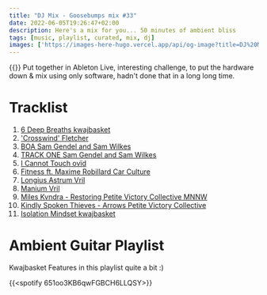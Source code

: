 ```yaml
---
title: "DJ Mix - Goosebumps mix #33"
date: 2022-06-05T19:26:47+02:00
description: Here's a mix for you... 50 minutes of ambient bliss
tags: [music, playlist, curated, mix, dj]
images: ['https://images-here-hugo.vercel.app/api/og-image?title=DJ%20Mix%20-%20Goosebumps%20mix%20%2333']
---
```


{{<youtube QuUAIQbLsVE>}}
Put together in Ableton Live, interesting challenge, to put the hardware down & mix using only software, hadn't done that in a long long time.

#	Tracklist
1.	[6 Deep Breaths	kwajbasket](https://kwajbasket.bandcamp.com/album/6-deep-breaths)
2.	['Crosswind'	Fletcher](https://steveosullivan-mosaicrecords.bandcamp.com/album/mechanical-garden-mosaic-dtl01)
3.	[BOA	Sam Gendel and Sam Wilkes](https://leavingrecords.bandcamp.com/album/music-for-saxofone-and-bass-guitar)
4.	[TRACK ONE	Sam Gendel and Sam Wilkes](https://leavingrecords.bandcamp.com/album/music-for-saxofone-and-bass-guitar)
5.	[I Cannot Touch	ovïd](https://opentapes.bandcamp.com/album/frail-gesture)
6.	[Fitness ft. Maxime Robillard	Car Culture](https://lightheadrecords.bandcamp.com/album/dead-rock)
7.	[Longius Astrum	Vril](https://vrilofficial.bandcamp.com/album/anima-mundi)
8.	[Manium	Vril](https://vrilofficial.bandcamp.com/album/anima-mundi)
9.	[Miles Kvndra - Restoring	Petite Victory Collective	MNNW](https://petitevictorycollective.bandcamp.com/album/mnnw)
10.	[Kindly Spoken Thieves - Arrows	Petite Victory Collective](https://petitevictorycollective.bandcamp.com/album/mnnw)
11.	[Isolation Mindset	kwajbasket](https://kwajbasket.bandcamp.com/track/isolation-mindset)

# Ambient Guitar Playlist
Kwajbasket Features in this playlist quite a bit :)

{{<spotify 651oo3KB6qwFGBCH6LLQSY>}}
